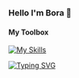 ### Hello I'm Bora 👋

#### My Toolbox
[![My Skills](https://skillicons.dev/icons?i=js,html,css,wasm,rust,c,vim,git,aws,bootstrap,bash,cs,bots,discord,dotnet,figma,devto,idea,instagram,linkedin,md,linux,powershell,stackoverflow,twitter,visualstudio,vscode,webpack,nginx,vercel,mongodb,androidstudio)](https://skillicons.dev)

[![Typing SVG](https://readme-typing-svg.demolab.com?font=Fira+Code&size=16&duration=2000&pause=50&color=04F702&multiline=true&width=550&height=70&lines=Hello+how+are+you+%3F;How+would+you+like+to+develop+a+hobby+project+with+me%3F;You+can+contact+me+here+%22info%40bora.wiki%22)](https://git.io/typing-svg)
